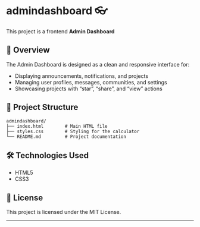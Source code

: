 # admindashboard 👓
This project is a frontend **Admin Dashboard**

## 🚀 Overview
The Admin Dashboard is designed as a clean and responsive interface for:

- Displaying announcements, notifications, and projects
- Managing user profiles, messages, communities, and settings  
- Showcasing projects with “star”, “share”, and “view” actions

## 📁 Project Structure

```
admindashboard/
├── index.html        # Main HTML file
├── styles.css        # Styling for the calculator
└── README.md         # Project documentation
```

## 🛠 Technologies Used

- HTML5
- CSS3

## 📄 License

This project is licensed under the MIT License.

---
